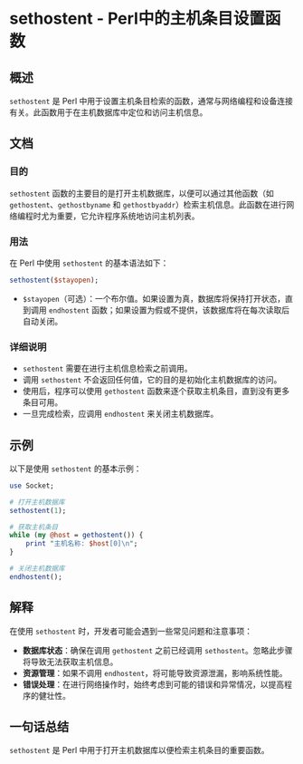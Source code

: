 <!--
Meta Description: # sethostent - Perl中的主机条目设置函数 ## 概述 `sethostent` 是 Perl 中用于设置主机条目检索的函数，通常与网络编程和设备连接有关。此函数用于在主机数据库中定位和访问主机信息。 ## 文档 ### 目的 `sethostent` 函数的主要目的是打开主机数据库...
Meta Keywords: sethostent, perl, gethostent, endhostent, stayopen
-->

# sethostent - Perl中的主机条目设置函数

## 概述
`sethostent` 是 Perl 中用于设置主机条目检索的函数，通常与网络编程和设备连接有关。此函数用于在主机数据库中定位和访问主机信息。

## 文档
### 目的
`sethostent` 函数的主要目的是打开主机数据库，以便可以通过其他函数（如 `gethostent`、`gethostbyname` 和 `gethostbyaddr`）检索主机信息。此函数在进行网络编程时尤为重要，它允许程序系统地访问主机列表。

### 用法
在 Perl 中使用 `sethostent` 的基本语法如下：

```perl
sethostent($stayopen);
```

- `$stayopen`（可选）：一个布尔值。如果设置为真，数据库将保持打开状态，直到调用 `endhostent` 函数；如果设置为假或不提供，该数据库将在每次读取后自动关闭。

### 详细说明
- `sethostent` 需要在进行主机信息检索之前调用。
- 调用 `sethostent` 不会返回任何值，它的目的是初始化主机数据库的访问。
- 使用后，程序可以使用 `gethostent` 函数来逐个获取主机条目，直到没有更多条目可用。
- 一旦完成检索，应调用 `endhostent` 来关闭主机数据库。

## 示例
以下是使用 `sethostent` 的基本示例：

```perl
use Socket;

# 打开主机数据库
sethostent(1);

# 获取主机条目
while (my @host = gethostent()) {
    print "主机名称: $host[0]\n";
}

# 关闭主机数据库
endhostent();
```

## 解释
在使用 `sethostent` 时，开发者可能会遇到一些常见问题和注意事项：

- **数据库状态**：确保在调用 `gethostent` 之前已经调用 `sethostent`。忽略此步骤将导致无法获取主机信息。
- **资源管理**：如果不调用 `endhostent`，将可能导致资源泄漏，影响系统性能。
- **错误处理**：在进行网络操作时，始终考虑到可能的错误和异常情况，以提高程序的健壮性。

## 一句话总结
`sethostent` 是 Perl 中用于打开主机数据库以便检索主机条目的重要函数。